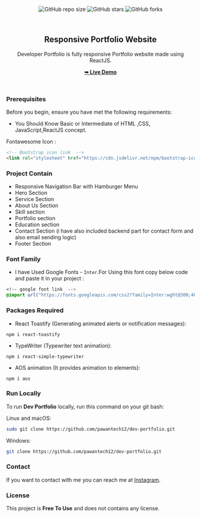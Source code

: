 
<div align="center">
  
  ![GitHub repo size](https://img.shields.io/github/repo-size/pawantech12/dev-portfolio)
  ![GitHub stars](https://img.shields.io/github/stars/pawantech12/dev-portfolio?style=social)
  ![GitHub forks](https://img.shields.io/github/forks/pawantech12/dev-portfolio?style=social)

  <br />
  <h2 align="center">Responsive Portfolio Website</h2>

  Developer Portfolio is fully responsive Portfolio website made using ReactJS.

  <a href="https://pawantech12.github.io/dev-portfolio/"><strong>➥ Live Demo</strong></a>

</div>

<br />


### Prerequisites

Before you begin, ensure you have met the following requirements:

* You Should Know Basic or Intermediate of HTML ,CSS, JavaScript,ReactJS concept.

Fontawesome Icon :
```html
<!-- Bootstrap icon link  -->
<link rel="stylesheet" href="https://cdn.jsdelivr.net/npm/bootstrap-icons@1.11.2/font/bootstrap-icons.min.css">
```

### Project Contain

* Responsive Navigation Bar with Hamburger Menu
* Hero Section
* Service Section
* About Us Section
* Skill section
* Portfolio section
* Education section
* Contact Section (i have also included backend part for contact form and also email sending logic)
* Footer Section

### Font Family
 
 * I have Used Google Fonts - `Inter`.For Using this font copy below code and paste it in your project :
 
 ```css
 <!-- google font link  -->
 @import url("https://fonts.googleapis.com/css2?family=Inter:wght@300;400;500;600;700;800;900&display=swap");
 ```

### Packages Required

* React Toastify (Generating animated alerts or notification messages):

```node
npm i react-toastify
```

* TypeWriter (Typewriter text animation):

```node
npm i react-simple-typewriter
```

* AOS animation (It provides animation to elements):

```node
npm i aos
```


### Run Locally

To run **Dev Portfolio** locally, run this command on your git bash:

Linux and macOS:

```bash
sudo git clone https://github.com/pawantech12/dev-portfolio.git
```

Windows:

```bash
git clone https://github.com/pawantech12/dev-portfolio.git
```

### Contact

If you want to contact with me you can reach me at [Instagram](https://www.instagram.com/codewithpawan/).

### License

This project is **Free To Use** and does not contains any license.
